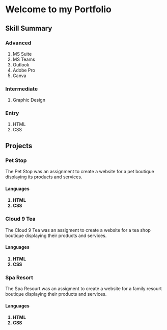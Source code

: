 <h1>Welcome to my Portfolio</h1>
  
<h2> Skill Summary </h2>
  
<h3> Advanced </h3>
  <ol> <li> MS Suite </li> 
  <li> MS Teams </li> 
  <li> Outlook </li>
  <li> Adobe Pro </li> 
  <li> Canva </li> </ol>
     
  <h3> Intermediate </h3>
  <ol> <li> Graphic Design </li></ol> 
  
  <h3> Entry </h3>
  <ol><li> HTML</li> 
  <li> CSS </li></ol>
 
  
<h2> Projects </h2>
  
<h3> Pet Stop </h3>
    
<p> The Pet Stop was an assignment to create a website for a pet boutique displaying its products and services.</p>

<h4> Languages<h4>
  <ol><li> HTML</li> 
  <li> CSS </li></ol>
  
<h3> Cloud 9 Tea </h3>
  <p> The Cloud 9 Tea was an assigment to create a website for a tea shop boutique displaying their products and services.</p>
<h4> Languages<h4>
  <ol><li> HTML</li> 
  <li> CSS </li></ol>

<h3> Spa Resort </h3>
  <p> The Spa Resourt was an assigment to create a website for a family resourt boutique displaying their products and services.</p>
<h4> Languages<h4>
  <ol><li> HTML</li> 
  <li> CSS </li></ol>
  

